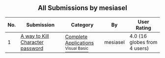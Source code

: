 ﻿<div align="center">

## All Submissions by mesiasel

</div>

No.  | Submission | Category | By   | User Rating
---- | ---------- | -------- | ---- | -----------
1 | [A way to Kill Character password<br />](https://github.com/Planet-Source-Code/mesiasel-a-way-to-kill-character-password__1-9172) | [Complete Applications<br /><sup>Visual Basic</sup>](../ByCategory/complete-applications__1-27.md) | mesiasel | 4.0 (16 globes from 4 users)

